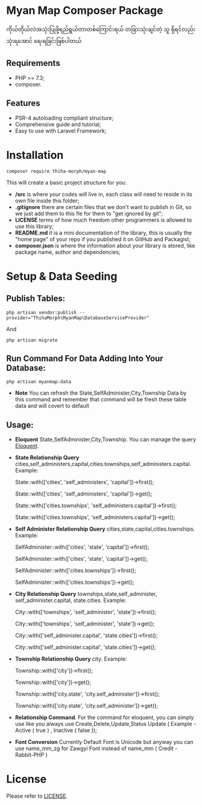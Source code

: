 Myan Map Composer Package
============

ကိုယ်တိုယ်လဲအသုံးပြုဖို့ရည်ရွယ်တာတစ်ကြောင်းရယ် တခြားသုံးချင်တဲ့ သူ ရှိရင်လည်း သုံးရအောင် ရေးရခြင်းဖြစ်ပါတယ်

Requirements
------------

* PHP >= 7.3;
* composer.

Features
--------

* PSR-4 autoloading compliant structure;
* Comprehensive guide and tutorial;
* Easy to use with Laravel Framework;

Installation
============

    composer require thiha-morph/myan-map
    
This will create a basic project structure for you:

* **/src** is where your codes will live in, each class will need to reside in its own file inside this folder;
* **.gitignore** there are certain files that we don't want to publish in Git, so we just add them to this fle for them to "get ignored by git";
* **LICENSE** terms of how much freedom other programmers is allowed to use this library;
* **README.md** it is a mini documentation of the library, this is usually the "home page" of your repo if you published it on GitHub and Packagist;
* **composer.json** is where the information about your library is stored, like package name, author and dependencies;

Setup & Data Seeding
============

Publish Tables:
--------

    php artisan vendor:publish --provider="ThihaMorph\MyanMap\DatabaseServiceProvider"
 
And

    php artisan migrate
    
Run Command For Data Adding Into Your Database:
------------------

    php artisan myanmap:data

* **Note** You can refresh the State,SelfAdminister,City,Township Data by this command and remember that command will be fresh these table data and will covert to default

Usage:
------------------

* **Eloquent** State,SelfAdminister,City,Township. You can manage the query [Eloquent](https://laravel.com/docs/10.x/eloquent).

* **State Relationship Query** cities,self_administers,capital,cities.townships,self_administers.capital. Example:

    State::with(['cities', 'self_administers', 'capital'])->first();

    State::with(['cities', 'self_administers', 'capital'])->get();

    State::with(['cities.townships', 'self_administers.capital'])->first();
    
    State::with(['cities.townships', 'self_administers.capital'])->get();

* **Self Administer Relationship Query** cities,state,capital,cities.townships. Example:

    SelfAdminister::with(['cities', 'state', 'capital'])->first();

    SelfAdminister::with(['cities', 'state', 'capital'])->get();

    SelfAdminister::with(['cities.townships'])->first();

    SelfAdminister::with(['cities.townships'])->get();

* **City Relationship Query** townships,state,self_administer, self_administer.capital, state.cities. Example:

    City::with(['townships', 'self_administer', 'state'])->first();

    City::with(['townships', 'self_administer', 'state'])->get();

    City::with(['self_administer.capital', 'state.cities'])->first();

    City::with(['self_administer.capital', 'state.cities'])->get();

* **Township Relationship Query** city. Example:

    Township::with(['city'])->first();

    Township::with(['city'])->get();

    Township::with(['city.state', 'city.self_administer'])->first();

    Township::with(['city.state', 'city.self_administer'])->get();

* **Relationship Command**. For the command for eloquent, you can simply use like you always use Create,Delete,Update,Status Update ( Example - Active ( true ) , Inactive ( false ));

* **Font Conversion** Currently Default Font is Unicode but anyway you can use name_mm_zg for Zawgyi Font instead of name_mm ( Credit - Rabbit-PHP )

License
=======

Please refer to [LICENSE](https://github.com/thihaeungg/myan-map/blob/main/LICENSE).
